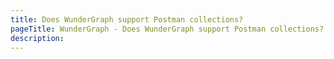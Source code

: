 ```yaml
---
title: Does WunderGraph support Postman collections?
pageTitle: WunderGraph - Does WunderGraph support Postman collections?
description:
---
```

